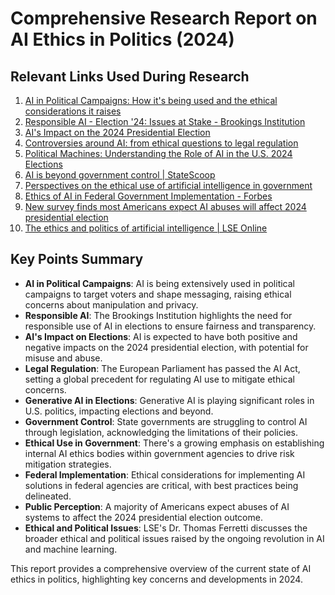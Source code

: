 # Comprehensive Research Report on AI Ethics in Politics (2024)

## Relevant Links Used During Research

1. [AI in Political Campaigns: How it's being used and the ethical considerations it raises](https://mediarelations.gwu.edu/ai-political-campaigns-how-its-being-used-and-ethical-considerations-it-raises)
2. [Responsible AI - Election '24: Issues at Stake - Brookings Institution](https://www.brookings.edu/projects/election-24-issues-at-stake/responsible-ai/)
3. [AI's Impact on the 2024 Presidential Election](https://www.captechu.edu/blog/good-bad-and-unknown-ais-impact-2024-presidential-election)
4. [Controversies around AI: from ethical questions to legal regulation](https://hellofuture.orange.com/en/controversies-around-ai-from-ethical-questions-to-legal-regulation/)
5. [Political Machines: Understanding the Role of AI in the U.S. 2024 Elections](https://mediaengagement.org/research/generative-ai-elections-and-beyond/)
6. [AI is beyond government control | StateScoop](https://statescoop.com/ai-government-policy-2024/)
7. [Perspectives on the ethical use of artificial intelligence in government](https://ourpublicservice.org/blog/perspectives-on-the-ethical-use-of-artificial-intelligence-in-government/)
8. [Ethics of AI in Federal Government Implementation - Forbes](https://www.forbes.com/councils/forbestechcouncil/2024/04/02/ethical-considerations-in-implementing-ai-solutions-in-the-federal-government/)
9. [New survey finds most Americans expect AI abuses will affect 2024 presidential election](https://www.elon.edu/u/news/2024/05/15/ai-and-politics-survey/)
10. [The ethics and politics of artificial intelligence | LSE Online](https://www.lse.ac.uk/study-at-lse/online-learning/insights/the-ethics-and-politics-of-artificial-intelligence)

## Key Points Summary

* **AI in Political Campaigns**: AI is being extensively used in political campaigns to target voters and shape messaging, raising ethical concerns about manipulation and privacy.
* **Responsible AI**: The Brookings Institution highlights the need for responsible use of AI in elections to ensure fairness and transparency.
* **AI's Impact on Elections**: AI is expected to have both positive and negative impacts on the 2024 presidential election, with potential for misuse and abuse.
* **Legal Regulation**: The European Parliament has passed the AI Act, setting a global precedent for regulating AI use to mitigate ethical concerns.
* **Generative AI in Elections**: Generative AI is playing significant roles in U.S. politics, impacting elections and beyond.
* **Government Control**: State governments are struggling to control AI through legislation, acknowledging the limitations of their policies.
* **Ethical Use in Government**: There's a growing emphasis on establishing internal AI ethics bodies within government agencies to drive risk mitigation strategies.
* **Federal Implementation**: Ethical considerations for implementing AI solutions in federal agencies are critical, with best practices being delineated.
* **Public Perception**: A majority of Americans expect abuses of AI systems to affect the 2024 presidential election outcome.
* **Ethical and Political Issues**: LSE's Dr. Thomas Ferretti discusses the broader ethical and political issues raised by the ongoing revolution in AI and machine learning.

This report provides a comprehensive overview of the current state of AI ethics in politics, highlighting key concerns and developments in 2024.